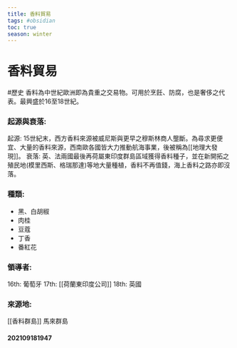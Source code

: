 ```yaml
---
title: 香料貿易
tags: #obsidian 
toc: true
season: winter
---
```

# 香料貿易
#歷史
香料為中世紀歐洲即為貴重之交易物。可用於烹飪、防腐，也是奢侈之代表。最興盛於16至18世紀。

### 起源與衰落:
起源: 15世紀末，西方香料來源被威尼斯與更早之穆斯林商人壟斷。為尋求更便宜、大量的香料來源，西南歐各國皆大力推動航海事業，後被稱為[[地理大發現]]。
衰落: 英、法兩國最後再荷屬東印度群島區域獲得香料種子，並在新開拓之殖民地(模里西斯、格瑞那達)等地大量種植，香料不再值錢，海上香料之路亦即沒落。
### 種類:
- 黑、白胡椒
- 肉桂
- 豆蔻
- 丁香
- 番紅花
### 領導者:
16th: 葡萄牙
17th: [[荷蘭東印度公司]]
18th: 英國
### 來源地:
[[香料群島]]
馬來群島

#### 202109181947